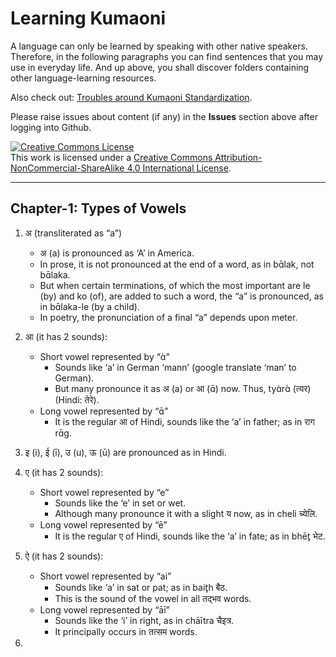 # Learning Kumaoni
A language can only be learned by speaking with other native speakers. Therefore, in the following paragraphs you can find sentences that you may use in everyday life. And up above, you shall discover folders containing other language-learning resources.

Also check out: [Troubles around Kumaoni Standardization](/TroublingDilemma.md).

Please raise issues about content (if any) in the **Issues** section above after logging into Github.

<a rel="license" href="http://creativecommons.org/licenses/by-nc-sa/4.0/"><img alt="Creative Commons License" style="border-width:0" src="https://i.creativecommons.org/l/by-nc-sa/4.0/88x31.png" /></a><br />This work is licensed under a <a rel="license" href="http://creativecommons.org/licenses/by-nc-sa/4.0/">Creative Commons Attribution-NonCommercial-ShareAlike 4.0 International License</a>.

---

## Chapter-1: Types of Vowels

1. अ (transliterated as “a”)
   - अ (a) is pronounced as ‘A’ in America.
   - In prose, it is not pronounced at the end of a word, as in bɑ̄lak, not bɑ̄laka.
   - But when certain terminations, of which the most important are le (by) and ko (of), are added to such a word, the “a” is pronounced, as in bɑ̄laka-le (by a child).
   - In poetry, the pronunciation of a final “a” depends upon meter.

2. आ (it has 2 sounds):
   - Short vowel represented by “ɑ̀”
     - Sounds like ‘a’ in German ‘mann’ (google translate ‘man’ to German).
     - But many pronounce it as अ (a) or आ (ɑ̄) now. Thus, tyɑ̀rɑ̀ (त्यर) (Hindi: तेरे). 
   - Long vowel represented by “ɑ̄”
     - It is the regular आ of Hindi, sounds like the ‘a’ in father; as in राग rɑ̄g.

3. इ (i), ई (ī), उ (u), ऊ (ū) are pronounced as in Hindi.

4. ए (it has 2 sounds):
   - Short vowel represented by “e”
     - Sounds like the ‘e’ in set or wet.
     - Although many pronounce it with a slight य now, as in cheli च्येलि.
   - Long vowel represented by “ē”
     - It is the regular ए of Hindi, sounds like the ‘a’ in fate; as in bhēt̥ भेट.

5. ऐ (it has 2 sounds):
   - Short vowel represented by “ai”
     - Sounds like ‘a’ in sat or pat; as in bait̥h बैठ.
     - This is the sound of the vowel in all तद्भव words.
   - Long vowel represented by “āī”
     - Sounds like the ‘i’ in right, as in chāītra चैइत्र.
     - It principally occurs in तत्सम words.

6. 